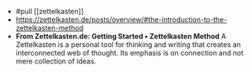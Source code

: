 - #pull [[zettelkasten]]
- https://zettelkasten.de/posts/overview/#the-introduction-to-the-zettelkasten-method
- **From Zettelkasten.de: Getting Started • Zettelkasten Method** A Zettelkasten is a personal tool for thinking and writing that creates an interconnected web of thought. Its emphasis is on connection and not mere collection of ideas.